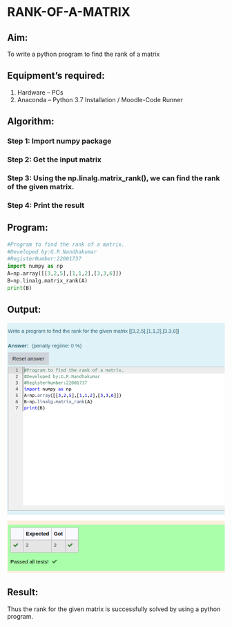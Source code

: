 # RANK-OF-A-MATRIX

## Aim:

To write a python program to find the rank of a matrix

## Equipment’s required:

1. 	Hardware – PCs
2. 	Anaconda – Python 3.7 Installation / Moodle-Code Runner

## Algorithm:

### Step 1: Import numpy package
### Step 2: Get the input matrix
### Step 3: Using the np.linalg.matrix_rank(), we can find the rank of the given matrix.
### Step 4: Print the result

## Program:
```python
#Program to find the rank of a matrix.
#Developed by:G.R.Nandhakumar 
#RegisterNumber:22001737
import numpy as np
A=np.array([[3,2,5],[1,1,2],[3,3,6]])
B=np.linalg.matrix_rank(A)
print(B)
```
## Output:
![](./rank.png)

## Result:
Thus the rank for the given matrix is successfully solved by  using a python program.